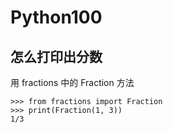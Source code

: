 # Python100



## 怎么打印出分数

用 fractions 中的 Fraction 方法


```
>>> from fractions import Fraction
>>> print(Fraction(1, 3))
1/3
```

